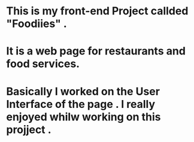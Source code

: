 # This is my front-end Project callded "Foodiies" . 
# It is a web page for restaurants and food services. 
# Basically I worked on the User Interface of the page . I really enjoyed whilw working on this projject .
   